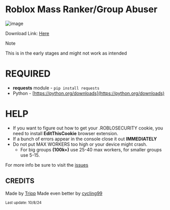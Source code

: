# Roblox Mass Ranker/Group Abuser

![image](https://github.com/user-attachments/assets/c1f0f613-e4b0-4efe-91b4-9cc9573bd759)


Download Link: [Here](https://github.com/cycling99/robloxgroupabuser/blob/main/mass%20ranker.py)

>[!NOTE]
> This is in the early stages and might not work as intended 

# REQUIRED
- **requests** module - `pip install requests`
- Python - [https://python.org/downloads](https://python.org/downloads)

# HELP
- If you want to figure out how to get your .ROBLOSECURITY cookie, you need to install **EditThisCookie** browser extension.
- If a bunch of errors appear in the console close it out **IMMEDIATELY**
- Do not put MAX WORKERS too high or your device might crash.
  - For big groups **(100k+)** use 25-40 max workers, for smaller groups use 5-15.

For more info be sure to visit the [issues](https://github.com/cycling99/robloxgroupabuser/issues)

## CREDITS

Made by [Tripp](https://github.com/Tripp-omg)
Made even better by [cycling99](https://github.com/cycling99)

<small> Last update: 10/8/24 </small>
